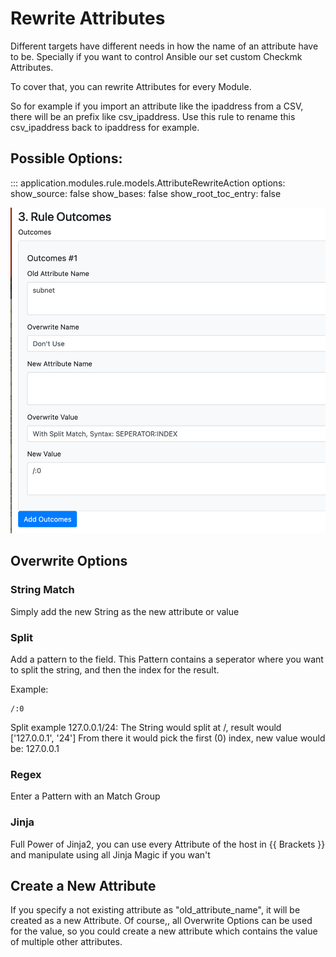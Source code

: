 # Rewrite Attributes

Different targets have different needs in how the name of an attribute have to be. Specially if you want to control Ansible our set custom Checkmk Attributes.

To cover that, you can rewrite Attributes for every Module. 

So for example if you import an attribute like the ipaddress from a CSV, there will be an prefix like csv_ipaddress. Use this rule to rename this csv_ipaddress back to ipaddress for example. 

## Possible Options:

::: application.modules.rule.models.AttributeRewriteAction
    options:
      show_source: false
      show_bases: false
      show_root_toc_entry: false

![](img/rewrite_action.png)


## Overwrite Options


### String Match
Simply add the new String as the new attribute or value
### Split
Add a pattern to the field. This Pattern contains a seperator where you want to split the string,
and then the index for the result.

Example:
```
/:0
```

Split example 127.0.0.1/24:
The String would split at /, result would ['127.0.0.1', '24']
From there it would pick the first (0) index, new value would be: 127.0.0.1


### Regex
Enter a Pattern with an Match Group

### Jinja
Full Power of Jinja2, you can use every Attribute of the host in {{ Brackets }} and manipulate using all Jinja Magic if you wan't 

## Create a New Attribute
If you specify a not existing attribute as "old_attribute_name", it will be created as a new Attribute. Of course,, all Overwrite Options can be used for the value, so you could create a new
attribute which contains the value of multiple other attributes.


